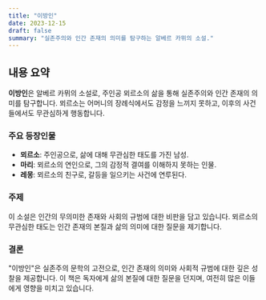 ```yaml
---
title: "이방인"
date: 2023-12-15
draft: false
summary: "실존주의와 인간 존재의 의미를 탐구하는 알베르 카뮈의 소설."
---
```


## 내용 요약

**이방인**은 알베르 카뮈의 소설로, 주인공 뫼르소의 삶을 통해 실존주의와 인간 존재의 의미를 탐구합니다. 뫼르소는 어머니의 장례식에서도 감정을 느끼지 못하고, 이후의 사건들에서도 무관심하게 행동합니다.

### 주요 등장인물

- **뫼르소**: 주인공으로, 삶에 대해 무관심한 태도를 가진 남성.
- **마리**: 뫼르소의 연인으로, 그의 감정적 결여를 이해하지 못하는 인물.
- **레몽**: 뫼르소의 친구로, 갈등을 일으키는 사건에 연루된다.

### 주제

이 소설은 인간의 무의미한 존재와 사회의 규범에 대한 비판을 담고 있습니다. 뫼르소의 무관심한 태도는 인간 존재의 본질과 삶의 의미에 대한 질문을 제기합니다.

### 결론

"이방인"은 실존주의 문학의 고전으로, 인간 존재의 의미와 사회적 규범에 대한 깊은 성찰을 제공합니다. 이 책은 독자에게 삶의 본질에 대한 질문을 던지며, 여전히 많은 이들에게 영향을 미치고 있습니다.
